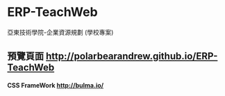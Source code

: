 # ERP-TeachWeb
亞東技術學院-企業資源規劃 (學校專案)

## 預覽頁面 http://polarbearandrew.github.io/ERP-TeachWeb

#### CSS FrameWork http://bulma.io/
